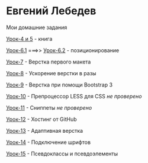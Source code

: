 # Евгений Лебедев
Мои домашние задания

[Урок-4 и 5](https://codepen.io/Evgen50/pen/OxNvge) - книга

[Урок-6.1](https://codepen.io/Evgen50/pen/rGMZrd) ===>> [Урок-6.2](https://codepen.io/Evgen50/pen/wrzROz) - позиционирование

[Урок-7](https://bro50.github.io/lesson_7/src/) - Верстка первого макета

[Урок-8](https://bro50.github.io/lesson_8/) - Ускорение верстки в разы

[Урок-9](https://bro50.github.io/lesson_9/) - Верстка при помощи Bootstrap 3

[Урок-10]() - Препроцессор LESS для CSS *не проверено*

[Урок-11]() -  Сниппеты *не проверено*

[Урок-12](https://bro50.github.io/lesson_12/index.html) - Хостинг от GitHub

[Урок-13](https://bro50.github.io/lesson_13/src/index.html) - Адаптивная верстка

[Урок-14](https://bro50.github.io/lesson_14/) - Подключение шрифтов

[Урок-15](https://bro50.github.io/lesson_15/index.html) - Псевдоклассы и псевдоэлементы
